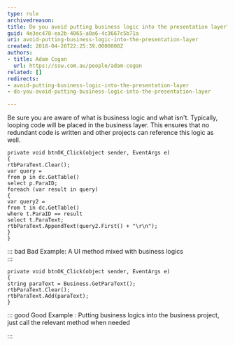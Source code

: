 ```yaml
---
type: rule
archivedreason: 
title: Do you avoid putting business logic into the presentation layer?
guid: 4e3ec478-ea2b-4065-a0a6-4c3667c5b71a
uri: avoid-putting-business-logic-into-the-presentation-layer
created: 2018-04-26T22:25:39.0000000Z
authors:
- title: Adam Cogan
  url: https://ssw.com.au/people/adam-cogan
related: []
redirects:
- avoid-putting-business-logic-into-the-presentation-layer
- do-you-avoid-putting-business-logic-into-the-presentation-layer

---
```


Be sure you are aware of what is business logic and what isn't. Typically, looping code will be placed in the business layer. This ensures that no redundant code is written and other projects can reference this logic as well.


<!--endintro-->



```
private void btnOK_Click(object sender, EventArgs e)
{
rtbParaText.Clear();
var query =
from p in dc.GetTable()
select p.ParaID;
foreach (var result in query)
{
var query2 =
from t in dc.GetTable()
where t.ParaID == result
select t.ParaText;
rtbParaText.AppendText(query2.First() + "\r\n");
}
}
```




::: bad
Bad Example: A UI method mixed with business logics  
:::





```
private void btnOK_Click(object sender, EventArgs e)
{
string paraText = Business.GetParaText();
rtbParaText.Clear();
rtbParaText.Add(paraText);
}
```




::: good
Good Example : Putting business logics into the business project, just call the relevant method when needed

:::
